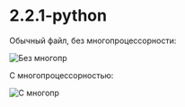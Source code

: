 # 2.2.1-python

Обычный файл, без многопроцессорности:

![Без многопр](https://user-images.githubusercontent.com/103308669/209479107-43d17dc7-a373-4a43-8430-57a8b10f8a2f.png)

С многопроцессорностью:

![С многопр](https://user-images.githubusercontent.com/103308669/209479111-6f2eae44-2150-4577-88fb-11f0aeaf74cd.png)
